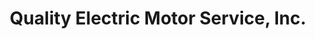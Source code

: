 ---
title: "Quality Electric Motor Service, Inc."
url: /east-brunswick/quality-electric-motor-service-inc/
shop: car repair
---